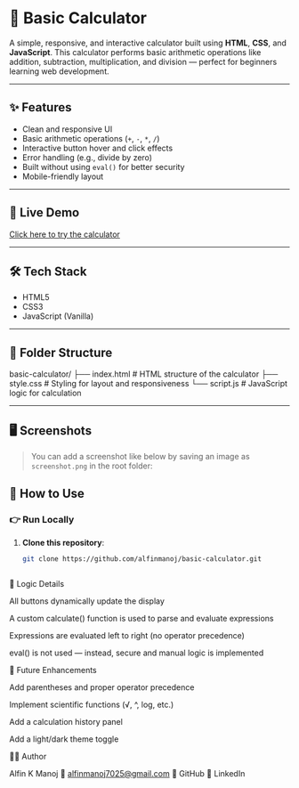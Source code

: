 # 🔢 Basic Calculator

A simple, responsive, and interactive calculator built using **HTML**, **CSS**, and **JavaScript**. This calculator performs basic arithmetic operations like addition, subtraction, multiplication, and division — perfect for beginners learning web development.

---

## ✨ Features

- Clean and responsive UI  
- Basic arithmetic operations (`+`, `-`, `*`, `/`)  
- Interactive button hover and click effects  
- Error handling (e.g., divide by zero)  
- Built without using `eval()` for better security  
- Mobile-friendly layout  

---

## 🚀 Live Demo

[Click here to try the calculator](#)  
<!-- Replace # with your GitHub Pages or Netlify link -->

---

## 🛠️ Tech Stack

- HTML5  
- CSS3  
- JavaScript (Vanilla)

---

## 📁 Folder Structure

basic-calculator/
├── index.html # HTML structure of the calculator
├── style.css # Styling for layout and responsiveness
└── script.js # JavaScript logic for calculation


---

## 🖥️ Screenshots

> You can add a screenshot like below by saving an image as `screenshot.png` in the root folder:


## 🧪 How to Use

### 👉 Run Locally

1. **Clone this repository**:
   ```bash
   git clone https://github.com/alfinmanoj/basic-calculator.git



🧠 Logic Details

All buttons dynamically update the display

A custom calculate() function is used to parse and evaluate expressions

Expressions are evaluated left to right (no operator precedence)

eval() is not used — instead, secure and manual logic is implemented

📝 Future Enhancements

Add parentheses and proper operator precedence

Implement scientific functions (√, ^, log, etc.)

Add a calculation history panel

Add a light/dark theme toggle

🧑‍💻 Author

Alfin K Manoj
📧 alfinmanoj7025@gmail.com
🔗 GitHub
🔗 LinkedIn